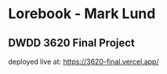 # Lorebook - Mark Lund

## DWDD 3620 Final Project

deployed live at: https://3620-final.vercel.app/


